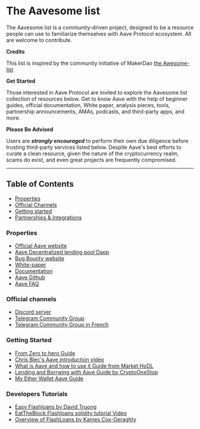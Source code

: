 # The Aavesome list

The Aavesome list is a community-driven project, designed to be a resource people can use to familiarize themselves with Aave Protocol ecosystem. All are welcome to contribute.

**Credits**

This list is inspired by the community initiative of MakerDao [the Awesome-list](https://github.com/makerdao/awesome-makerdao)

**Get Started**

Those interested in Aave Protocol are invited to explore the Aavesome list collection of resources below. Get to know Aave with the help of beginner guides, official documentation, White paper, analysis pieces, tools, partnership announcements, AMAs, podcasts, and third-party apps, and more.

**Please Be Advised**

Users are ***strongly encouraged*** to perform their own due diligence before trusting third-party services listed below. Despite Aave's best efforts to curate a clean resource, given the nature of the cryptocurrency realm, scams do exist, and even great projects are frequently compromised.

---

## Table of Contents

- [Properties](#properties)
- [Official Channels](#Official-Channels)
- [Getting started](#Getting-Started)
- [Partnerships & Integrations](#partnerships-and-integrations)

### Properties

- [Official Aave website](https://aave.com/)
- [Aave Decentralized lending pool Dapp](https://app.aave.com)
- [Bug Bounty website](https://aave.com/bug-bounty)
- [White-paper](https://github.com/aave/aave-protocol/blob/master/docs/Aave_Protocol_Whitepaper_v1_0.pdf)
- [Documentation](https://developers.aave.com/)
- [Aave Github](https://github.com/aave/)
- [Aave FAQ](https://app.aave.com/faq)

### Official channels
- [Discord server](https://discord.gg/36sR272)
- [Telegram Community Group](https://t.me/Aavesome)
- [Telegram Community Group in French](https://t.me/ETHLend_FR)

### Getting Started

- [From Zero to hero Guide](https://medium.com/aave/zero-to-hero-guide-2-0-dadce0f3e834)
- [Chris Blec's Aave introduction video](https://youtu.be/BiseNyNpniE)
- [What is Aave and how to use it Guide from Market HoDL](https://www.markethodl.com/blog/what-is-aave-protocol-and-how-to-use-it)
- [Lending and Borrwing with Aave Guide by CryptoOneStop](https://www.youtube.com/watch?v=7PEV6xYgtpY)
- [My Ether Wallet Aave Guide](https://www.youtube.com/watch?v=sBzoUW83QTQ)


### Developers Tutorials

- [Easy Flashloans by David Truong](https://github.com/mrdavey/ez-flashloan)
- [EatTheBlock Flashloans solidity tutorial Video](https://youtu.be/03jO9vbrXvY)
- [Overview of FlashLoans by Kames Cox-Geraghty]()

###
